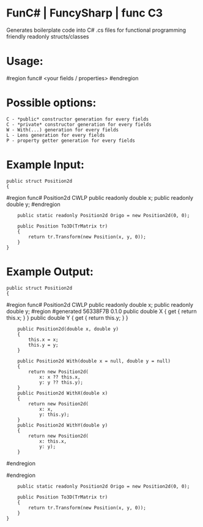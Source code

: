 # FunC# | FuncySharp | func C3
Generates boilerplate code into C# .cs files for functional programming friendly readonly structs/classes

# Usage:
#region func# <yor class name> <options>
  <your fields / properties>
#endregion
    
# Possible options:
    C - *public* constructor generation for every fields
    C - *private* constructor generation for every fields
    W - With(...) generation for every fields
    L - Lens generation for every fields
    P - property getter generation for every fields

# Example Input:

    public struct Position2d
    {
#region func# Position2d CWLP
        public readonly double x;
        public readonly double y;
#endregion
        
        public static readonly Position2d Origo = new Position2d(0, 0);

        public Position To3D(TrMatrix tr)
        {
            return tr.Transform(new Position(x, y, 0));
        }
    }

# Example Output:

    public struct Position2d
    {
#region func# Position2d CWLP
        public readonly double x;
        public readonly double y;
#region #generated 56338F7B 0.1.0
        public double X { get { return this.x; } }
        public double Y { get { return this.y; } }

        public Position2d(double x, double y)
        {
            this.x = x;
            this.y = y;
        }

        public Position2d With(double x = null, double y = null)
        {
            return new Position2d(
                x: x ?? this.x,
                y: y ?? this.y);
        }
        public Position2d WithX(double x)
        {
            return new Position2d(
                x: x,
                y: this.y);
        }
        public Position2d WithY(double y)
        {
            return new Position2d(
                x: this.x,
                y: y);
        }
#endregion

#endregion
        
        public static readonly Position2d Origo = new Position2d(0, 0);

        public Position To3D(TrMatrix tr)
        {
            return tr.Transform(new Position(x, y, 0));
        }
    }
